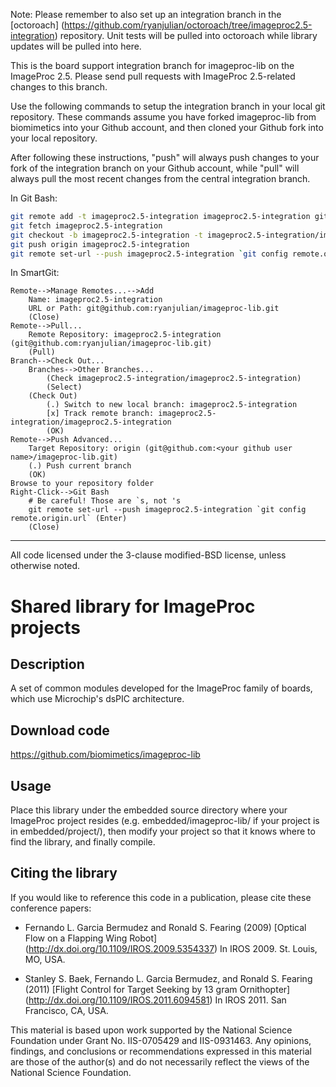 Note: Please remember to also set up an integration branch in the [octoroach]
(https://github.com/ryanjulian/octoroach/tree/imageproc2.5-integration)
repository. Unit tests will be pulled into octoroach while library updates
will be pulled into here.

This is the board support integration branch for imageproc-lib on the
ImageProc 2.5. Please send pull requests with ImageProc 2.5-related changes
to this branch.

Use the following commands to setup the integration branch in your local git
repository. These commands assume you have forked imageproc-lib from
biomimetics into your Github account, and then cloned your Github fork into
your local repository.

After following these instructions, "push" will always push changes to your
fork of the integration branch on your Github account, while "pull" will
always pull the most recent changes from the central integration branch.

In Git Bash:
```bash
git remote add -t imageproc2.5-integration imageproc2.5-integration git@github.com:ryanjulian/imageproc-lib.git
git fetch imageproc2.5-integration
git checkout -b imageproc2.5-integration -t imageproc2.5-integration/imageproc2.5-integration
git push origin imageproc2.5-integration
git remote set-url --push imageproc2.5-integration `git config remote.origin.url`
```

In SmartGit:
```text
Remote-->Manage Remotes...-->Add
    Name: imageproc2.5-integration
    URL or Path: git@github.com:ryanjulian/imageproc-lib.git
    (Close)
Remote-->Pull...
    Remote Repository: imageproc2.5-integration (git@github.com:ryanjulian/imageproc-lib.git)
    (Pull)
Branch-->Check Out...
    Branches-->Other Branches...
        (Check imageproc2.5-integration/imageproc2.5-integration)
        (Select)
    (Check Out)
        (.) Switch to new local branch: imageproc2.5-integration
        [x] Track remote branch: imageproc2.5-integration/imageproc2.5-integration
        (OK)
Remote-->Push Advanced...
    Target Repository: origin (git@github.com:<your github user name>/imageproc-lib.git)
    (.) Push current branch
    (OK)
Browse to your repository folder
Right-Click-->Git Bash
    # Be careful! Those are `s, not 's
    git remote set-url --push imageproc2.5-integration `git config remote.origin.url` (Enter)
    (Close)
```

- - -

All code licensed under the 3-clause modified-BSD license, unless
otherwise noted.

Shared library for ImageProc projects
=====================================

Description
-----------
A set of common modules developed for the ImageProc family of boards,
which use Microchip's dsPIC architecture.

Download code
-------------
https://github.com/biomimetics/imageproc-lib

Usage
-----
Place this library under the embedded source directory where your
ImageProc project resides (e.g. embedded/imageproc-lib/ if your project
is in embedded/project/), then modify your project so that it knows
where to find the library, and finally compile.

Citing the library
------------------
If you would like to reference this code in a publication, please cite
these conference papers:

- Fernando L. Garcia Bermudez and Ronald S. Fearing (2009)
  [Optical Flow on a Flapping Wing Robot]
  (http://dx.doi.org/10.1109/IROS.2009.5354337)
  In IROS 2009. St. Louis, MO, USA.

- Stanley S. Baek, Fernando L. Garcia Bermudez, and Ronald S. Fearing (2011)
  [Flight Control for Target Seeking by 13 gram Ornithopter]
   (http://dx.doi.org/10.1109/IROS.2011.6094581)
  In IROS 2011. San Francisco, CA, USA.

This material is based upon work supported by the National Science
Foundation under Grant No. IIS-0705429 and IIS-0931463. Any opinions,
findings, and conclusions or recommendations expressed in this material
are those of the author(s) and do not necessarily reflect the views of
the National Science Foundation.
